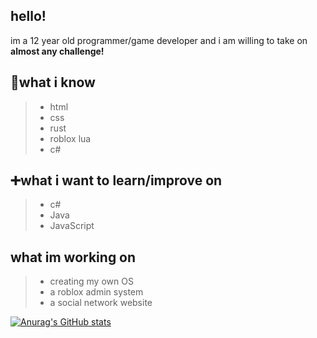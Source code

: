 ## hello!
im a 12 year old programmer/game developer and i am willing to take on **almost any challenge!**

## 🧠what i know  

> - html  
> - css  
> - rust  
> - roblox lua  
> - c#  

## ➕what i want to learn/improve on  

> - c#  
> - Java  
> - JavaScript  

## what im working on  

> - creating my own OS  
> - a roblox admin system  
> - a social network website  

[![Anurag's GitHub stats](https://github-readme-stats.vercel.app/api?username=lightman210567&count_private=true)](https://github.com/anuraghazra/github-readme-stats)


<!--
**lightman210567/lightman210567** is a ✨ _special_ ✨ repository because its `README.md` (this file) appears on your GitHub profile.

Here are some ideas to get you started:

- 🔭 I’m currently working on ...
- 🌱 I’m currently learning ...
- 👯 I’m looking to collaborate on ...
- 🤔 I’m looking for help with ...
- 💬 Ask me about ...
- 📫 How to reach me: ...
- 😄 Pronouns: ...
- ⚡ Fun fact: ...
-->
